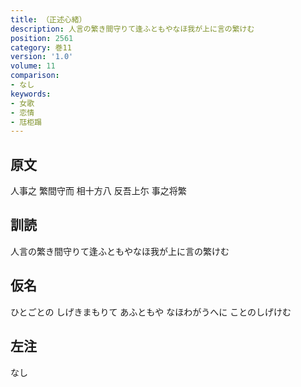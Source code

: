 ```yaml
---
title: （正述心緒）
description: 人言の繁き間守りて逢ふともやなほ我が上に言の繁けむ
position: 2561
category: 巻11
version: '1.0'
volume: 11
comparison:
- なし
keywords:
- 女歌
- 恋情
- 尫柜蹋
---
```


## 原文

人事之 繁間守而 相十方八 反吾上尓 事之将繁

## 訓読

人言の繁き間守りて逢ふともやなほ我が上に言の繁けむ

## 仮名

ひとごとの しげきまもりて あふともや なほわがうへに ことのしげけむ

## 左注

なし
